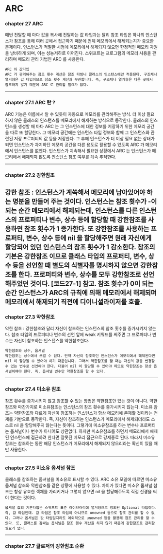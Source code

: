 # ARC
### chapter 27 ARC

매번 전달할 때 마다 값을 복사해 전달하는 값 타입과는 달리 참조 타입은 하나의 인스턴스가 참조를 통해 여러 곳에서 접근하기 때문에 언제 메모리에서 해제되는지가 중요한 문제이다. 인스턴스가 적절한 시점에 메모리에서 해제되지 않으면 한정적인 메모리 자원을 낭비하게 되며, 이는 성능저하로 이어진다. 스위프트는 프로그램의 메모리 사용을 관리하며 메모리 관리 기법인 ARC 를 사용한다.

    ARC 와 값타입
    ARC 가 관리해주는 참조 횟수 계산은 참조 타빙니 클래스의 인스턴스에만 적용된다. 구조체나 열거형은 값 타입이므로 참조 횟수 계산과 무관합니다. 즉, 구조체나 열거형은 다른 곳에서 참조하지 않기 때문에 ARC 로 관리할 필요가 없다.
    
-----------------------------------------------------------

### chapter 27.1 ARC 란 ?

ARC 기능은 이름에서 알 수 있듯이 자동으로 메모리를 관리해주는 방식. 더 이상 필요하지 않은 클래스의 인스턴스를 메모리에서 해제하는 방식으로 동작한다. 클래스의 인스턴스를 생성할 때 마다 ARC 는 그 인스턴스에 대한 정보를 저장하기 위한 메모리 공간을 따로 또 할당한다. 그 메모리 공간에는 인스턴스 타입 정보와 함께 그 인스턴스와 관련된 저장 프로퍼티의 값 등을 저장한다. 그 후에 인스턴스가 더 이상 필요 없는 상태가 되면 인스턴스가 차지하던 메모리 공간을 다른 용도로 활용할 수 있도록 ARC 가 메모리에서 인스턴스를 없앤다. 인스턴스가 지속해서 필요한 상황에서 ARC 는 인스턴스가 메모리에서 해제되지 않도록 인스턴스 참조 여부를 계속 추적한다.

----------------------------------------------------------

### chapter 27.2 강한참조

강한 참조 : 인스턴스가 계쏙해서 메모리에 남아있어야 하는 명분을 만들어 주는 것이다. 인스턴스는 참조 횟수가 -이 되는 순간 메모리에서 해제되는데, 인스턴스를 다른 인스턴스의 프로퍼티나 변수, 상수 등에 할당할 때 강한참조를 사용하면 참조 횟수가 1 증가한다. 또 강한참조를 사용하는 프로퍼티, 변수, 상수 등에 nil 을 할당해주면 원래 자신에게 할당되어 있던 인스턴스의 참조 횟수가 1 감소한다. 참조의 기본은 강한참조 이므로 클래스 타입의 프로퍼티, 변수, 상수 등을 선언할 때 별도의 식별자를 명시하지 않으면 강한참조를 한다. 프로퍼티와 변수, 상수를 모두 강한참조로 선언해주었던 것이다. [코드27-1] 참고. 참조 횟수가 0이 되는 순간 인스턴스가 ARC의 규칙에 의해 메모리에서 해제되며 메모리에서 해제되기 직전에 디이니셜라이저를 호출.
--------------------------------------------------------

### chapter 27.3 약한참조

약한 참조 : 강한참조와 달리 자신이 참조하는 인스턴스의 참조 횟수를 증가시키지 않는다. 참조 타입의 프로퍼티나 변수의 선언 앞에 weak 키워드를 써주면 그 프로퍼티나 변수는 자신이 참조하는 인스턴스를 약한참조한다. 

    약한참조와 상수, 옵셔널
    약한참조는 상수에서 쓰일 수 없다. 만약 자신이 참조하던 인스턴스가 메모리에서 해제된다면 nil 이 할당될 수 있어야 하기 때문입니다. 그래서 약한참조를 할 때는 자신의 값을 변경할 수 있는 변수로 선언해야 한다. 더불어 nil 이 할당될 수 있어야 하므로 약한참조는 항상 옵셔널이여야 한다. 즉, 옵셔널 변수만 약한참조를 할 수 있다.
    
-------------------------------------------------------

### chapter 27.4 미소유 참조

참조 횟수를 증가시키지 않고 참조할 수 있는 방법은 약한참조만 있는 것이 아니다. 약한 참조와 마찬가지로 미소유참조는 인스턴스의 참조 횟수를 증가시키지 않는다. 미소유 참조는 약한참조와 다르게 자신이 참조하는 인스턴스가 항상 메모리에 존재할 것이라는 전제를 기반으로 동작한다. 즉, 자신이 참조하는 인스턴스가 메모리에서 해제되더라도 스스로 nil 을 할당해주지 않는다는 뜻이다. 그렇기에 미소유참조를 하는 변수나 프로퍼티는 옵셔널이나 변수가 아니어도 상관없다. 하지만 미소유참조를 하면서 메모리에서 해제된 인스턴스에 접근하려 한다면 잘못된 메모리 접근으로 강제종료 된다. 따라서 미소유참조는 참조하는 동안 해당 인스턴스가 메모리에서 해제되지 않으리라는 확신이 있을 때만 사용한다.

-------------------------------------------------------

### chapter 27.5 미소유 옵셔널 참조

클래스를 참조하는 옵셔널을 미소유로 표시할 수 있다. ARC 소유 모델에 따르면 미소유 옵셔널 참조와 약한참조를 같은 상황에 사용할 수 있다. 차이가 있다면 미소유 옵셔널 참조는 항상 유효한 객체를 가리키거나 그렇지 않으면 nil 을 할당해주도록 직접 신경을 써야 한다는 것이다.

    옵셔널 값의 기본타입은 스위프트 표준 라이브러리에 열거형으로 정의된 Optional 타입이다. 즉, 값 타입인데. 값 타입은 참조 타입이 아니므로 unowned 등으로 참조 관리를 할 수 없다. 그러나 옵셔널은 값 타입일지라도 예외적으로 unowned 등을 활용해 참조 관리를 할 수 있다. 또, 클래스를 감싸는 옵셔널은 참조 횟수 계산을 하지 않기 때문에 강한참조로 관리할 필요가 없다.

--------------------------------------------------------

### chapter 27.7 클로저의 강한참조 순환


